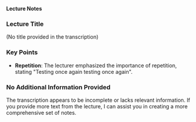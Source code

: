 **Lecture Notes**

### Lecture Title
(No title provided in the transcription)

### Key Points

* **Repetition**: The lecturer emphasized the importance of repetition, stating "Testing once again testing once again".

### No Additional Information Provided

The transcription appears to be incomplete or lacks relevant information. If you provide more text from the lecture, I can assist you in creating a more comprehensive set of notes.